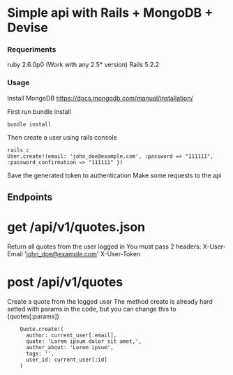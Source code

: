 # Simple api with Rails + MongoDB + Devise
### Requeriments
ruby 2.6.0p0 (Work with any 2.5* version)
Rails 5.2.2

### Usage
Install MongoDB
https://docs.mongodb.com/manual/installation/

First run bundle install
```
bundle install
```

Then create a user using rails console
```
rails c
User.create!(email: 'john_doe@example.com', :password => "111111", :password_confirmation => "111111" })
```
Save the generated token to authentication
Make some requests to the api
## Endpoints

# get /api/v1/quotes.json
Return all quotes from the user logged in
You must pass 2 headers:
X-User-Email 'john_doe@example.com'
X-User-Token  <token generated on user creation>

# post /api/v1/quotes
Create a quote from the logged user
The method create is already hard setted with params in the code, but you can change this to (quotes[:params])
```
    Quote.create!(
      author: current_user[:email],
      quote: 'Lorem ipsum dolor sit amet,',
      author_about: 'Lorem ipsum',
      tags: '',
      user_id: current_user[:id]
    )
```
